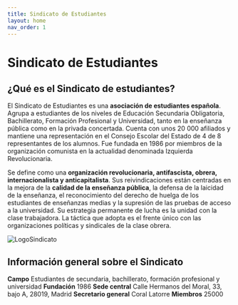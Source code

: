 ```yaml
---
title: Sindicato de Estudiantes
layout: home
nav_order: 1
---
```


# Sindicato de Estudiantes

## ¿Qué es el Sindicato de estudiantes?

El Sindicato de Estudiantes es una **asociación de estudiantes española**. Agrupa a estudiantes de los niveles de Educación Secundaria Obligatoria, Bachillerato, Formación Profesional y Universidad, tanto en la enseñanza pública como en la privada concertada. Cuenta con unos 20 000 afiliados​ y mantiene una representación en el Consejo Escolar del Estado de 4 de 8 representantes de los alumnos.​ Fue fundada en 1986 por miembros de la organización comunista en la actualidad denominada Izquierda Revolucionaria.

Se define como una **organización revolucionaria, antifascista, obrera, internacionalista y anticapitalista**.​ Sus reivindicaciones están centradas en la mejora de la **calidad de la enseñanza pública**, la defensa de la laicidad de la enseñanza, el reconocimiento del derecho de huelga de los estudiantes de enseñanzas medias y la supresión de las pruebas de acceso a la universidad. Su estrategia permanente de lucha es la unidad con la clase trabajadora. La táctica que adopta es el frente único con las organizaciones políticas y sindicales de la clase obrera.

![LogoSindicato](https://upload.wikimedia.org/wikipedia/commons/7/72/Sindicato_de_Estudiantes_Palencia.png#alignright)

## Información general sobre el Sindicato

**Campo** Estudiantes de secundaria, bachillerato, formación profesional y universidad
**Fundación** 1986
**Sede central** Calle Hermanos del Moral, 33, bajo A, 28019, Madrid
**Secretario general** Coral Latorre
**Miembros** 25000
